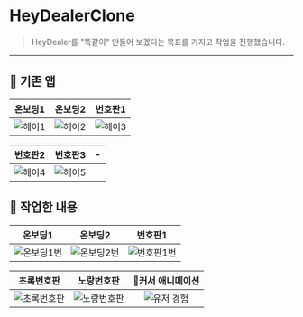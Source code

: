 # HeyDealerClone

> HeyDealer를 "똑같이" 만들어 보겠다는 목표를 가지고 작업을 진행했습니다.

---

## 📱 기존 앱

| 온보딩1 | 온보딩2 | 번호판1 |
| :-----: | :-----: | :-----: |
|![헤이1](https://github.com/woozoobro/HeyDealerClone/assets/99154211/424fc1d7-4fd2-4d76-be57-76a81a13d4a7)| ![헤이2](https://github.com/woozoobro/HeyDealerClone/assets/99154211/9928e453-0934-4ef9-b7be-d7c44a16bcb1) | ![헤이3](https://github.com/woozoobro/HeyDealerClone/assets/99154211/2312e739-2f56-41ee-b852-decc2a7ffaf8) |

| 번호판2 | 번호판3 | - |
| :-----: | :-----: | :-----: |
| ![헤이4](https://github.com/woozoobro/HeyDealerClone/assets/99154211/30ec3a69-e8fc-4545-83cc-18fc37335ca5) | ![헤이5](https://github.com/woozoobro/HeyDealerClone/assets/99154211/be853f3e-d8d0-49db-bd87-20be9968fd23) | |

## 📱 작업한 내용
| 온보딩1 | 온보딩2 | 번호판1 |
| :-----: | :-----: | :-----: |
|![온보딩1번](https://github.com/woozoobro/HeyDealerClone/assets/99154211/281de76a-5e06-4599-a79b-752ea6790c6a)| ![온보딩2번](https://github.com/woozoobro/HeyDealerClone/assets/99154211/24f8600a-5dd4-4a5a-a560-a150ae8be7a6) |![번호판1번](https://github.com/woozoobro/HeyDealerClone/assets/99154211/0f5d939d-a89e-4989-8c34-877389348134) |

| 초록번호판 | 노랑번호판 | 커서 애니메이션 |
| :-----: | :-----: | :-----: |
| ![초록번호판](https://github.com/woozoobro/HeyDealerClone/assets/99154211/d84505d5-f952-45a3-839f-5cb6a54a934a) | ![노랑번호판](https://github.com/woozoobro/HeyDealerClone/assets/99154211/82d88ae0-abd6-4402-941d-d3ffd75e3f3a)| ![유저 경험](https://github.com/woozoobro/HeyDealerClone/assets/99154211/4c1c9c65-3da0-481b-81d0-64fe7e178316) |

